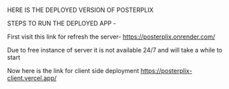 HERE IS THE DEPLOYED VERSION OF POSTERPLIX 

STEPS TO RUN THE DEPLOYED APP - 

First visit this link for refresh the server-  https://posterplix.onrender.com/

Due to free instance of server it is not available 24/7 and will take a while to start 

Now here is the link for client side deployment 
https://posterplix-client.vercel.app/


